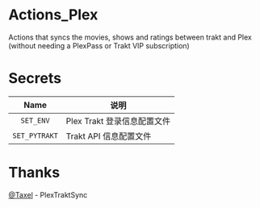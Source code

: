 # Actions_Plex
Actions that syncs the movies, shows and ratings between trakt and Plex (without needing a PlexPass or Trakt VIP subscription)

# Secrets

| Name                  | 说明                         |
| :-------------------: | ---------------------------- |
| `SET_ENV`             |   Plex Trakt 登录信息配置文件   |
| `SET_PYTRAKT`         |   Trakt API 信息配置文件       |

# Thanks

[@Taxel](https://github.com/Taxel/PlexTraktSync)  - PlexTraktSync

